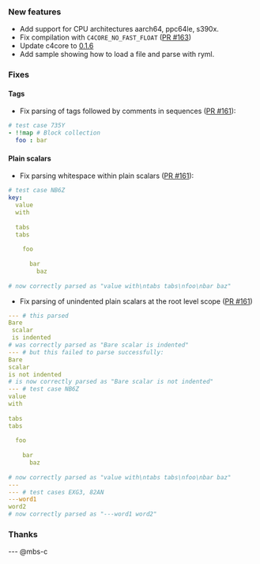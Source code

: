 
### New features
- Add support for CPU architectures aarch64, ppc64le, s390x.
- Fix compilation with `C4CORE_NO_FAST_FLOAT` ([PR #163](https://github.com/biojppm/rapidyaml/pulls/163))
- Update c4core to [0.1.6](https://github.com/biojppm/c4core/releases/tag/v0.1.6)
- Add sample showing how to load a file and parse with ryml.

### Fixes

#### Tags

- Fix parsing of tags followed by comments in sequences ([PR #161](https://github.com/biojppm/rapidyaml/pull/161)):
```yaml
# test case 735Y
- !!map # Block collection
  foo : bar
```

#### Plain scalars
- Fix parsing whitespace within plain scalars ([PR #161](https://github.com/biojppm/rapidyaml/pull/161)):
```yaml
# test case NB6Z
key:
  value
  with
   	
  tabs
  tabs
   	
    foo
   	
      bar
        baz
   	
# now correctly parsed as "value with\ntabs tabs\nfoo\nbar baz"
```
- Fix parsing of unindented plain scalars at the root level scope ([PR #161](https://github.com/biojppm/rapidyaml/pull/161))
```yaml
--- # this parsed
Bare
 scalar
 is indented
# was correctly parsed as "Bare scalar is indented"
--- # but this failed to parse successfully:
Bare
scalar
is not indented
# is now correctly parsed as "Bare scalar is not indented"
--- # test case NB6Z
value
with
 	
tabs
tabs
 	
  foo
 	
    bar
      baz
  	
# now correctly parsed as "value with\ntabs tabs\nfoo\nbar baz"
---
--- # test cases EXG3, 82AN
---word1
word2
# now correctly parsed as "---word1 word2"
```


### Thanks

--- @mbs-c
